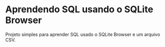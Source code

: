 # Aprendendo SQL usando o SQLite Browser

Projeto simples para aprender SQL usado o SQLite Browser e um arquivo CSV.

